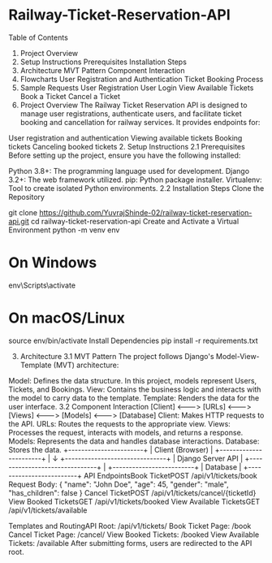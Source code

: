 # Railway-Ticket-Reservation-API
Table of Contents

1. Project Overview
2. Setup Instructions
  Prerequisites
  Installation Steps
3. Architecture
  MVT Pattern
  Component Interaction
4. Flowcharts
  User Registration and Authentication
  Ticket Booking Process
5. Sample Requests
  User Registration
  User Login
  View Available Tickets
  Book a Ticket
  Cancel a Ticket
1. Project Overview
The Railway Ticket Reservation API is designed to manage user registrations, authenticate users, and facilitate ticket booking and cancellation for railway services. It provides endpoints for:

User registration and authentication
Viewing available tickets
Booking tickets
Canceling booked tickets
2. Setup Instructions
2.1 Prerequisites
Before setting up the project, ensure you have the following installed:

Python 3.8+: The programming language used for development.
Django 3.2+: The web framework utilized.
pip: Python package installer.
Virtualenv: Tool to create isolated Python environments.
2.2 Installation Steps
Clone the Repository

git clone https://github.com/YuvrajShinde-02/railway-ticket-reservation-api.git
cd railway-ticket-reservation-api
Create and Activate a Virtual Environment
python -m venv env
# On Windows
env\Scripts\activate
# On macOS/Linux
source env/bin/activate
Install Dependencies
pip install -r requirements.txt

3. Architecture
3.1 MVT Pattern
The project follows Django's Model-View-Template (MVT) architecture:

Model: Defines the data structure. In this project, models represent Users, Tickets, and Bookings.
View: Contains the business logic and interacts with the model to carry data to the template.
Template: Renders the data for the user interface.
3.2 Component Interaction
[Client] <---> [URLs] <---> [Views] <---> [Models] <---> [Database]
Client: Makes HTTP requests to the API.
URLs: Routes the requests to the appropriate view.
Views: Processes the request, interacts with models, and returns a response.
Models: Represents the data and handles database interactions.
Database: Stores the data.
 +-----------------------+
          |   Client (Browser)    |
          +-----------------------+
                      |
                      ↓
      +-------------------------------+
      |       Django Server API      |
      +-------------------------------+
                      |
          +-------------------------+
          |       Database           |
          +-------------------------+
API EndpointsBook TicketPOST /api/v1/tickets/book
Request Body:
{
  "name": "John Doe",
  "age": 45,
  "gender": "male",
  "has_children": false
}
Cancel TicketPOST /api/v1/tickets/cancel/{ticketId}
View Booked TicketsGET /api/v1/tickets/booked
View Available TicketsGET /api/v1/tickets/available

Templates and RoutingAPI Root: /api/v1/tickets/
Book Ticket Page: /book
Cancel Ticket Page: /cancel/
View Booked Tickets: /booked
View Available Tickets: /available
After submitting forms, users are redirected to the API root.
